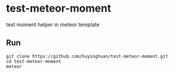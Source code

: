 test-meteor-moment
==================

test moment helper in meteor template

Run
------------------
```
git clone https://github.com/huyinghuan/test-meteor-moment.git
cd test-meteor-moment
meteor
```
